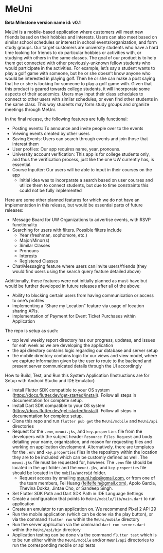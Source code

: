 # MeUni

**Beta Milestone version name id: v0.1**

MeUni is a mobile-based application where customers will meet new friends based on their hobbies and interests. Users can also meet based on similar school schedules or interest in school events/organization, and form study groups. Our target customers are university students who have a hard time looking for friends to do particular hobbies or activities with, or studying with others in the same classes. The goal of our product is to help them get connected with other previously-unknown fellow students who would participate in the activities. For example, let’s say a student wants to play a golf game with someone, but he or she doesn’t know anyone who would be interested in playing golf. Then he or she can make a post saying that he or she is looking for someone to play a golf game with. Given that this product is geared towards college students, it will incorporate some aspects of their academics. Users may input their class schedules to connect to other users with similar schedules, or even find other students in the same class. This way students may form study groups and organize meetings through MeUni.

In the final release, the following features are fully functional:
- Posting events: To announce and invite people over to the events
- Viewing events created by other users
- Saving Events: Users can search through events and join those that interest them
- User profiles: Our app requires name, year, pronouns. 
- University account verification: This app is for college students only, and thus the verification process, just like the one UW currently has, is essential.
- Course Inputter: Our users will be able to input in their courses on the app
  - Initial idea was to incorparate a search based on user courses and utilize them to connect students, but due to time constraints this could not be fully implemented

Here are some other planned features for which we do not have an implementation in this release, but would be essential parts of future releases:
- Message Board for UW Organizations to advertise events, with RSVP functionality
- Searching for users with filters. Possible filters include
  - Year (freshman, sophomore, etc.)
  - Major/Minor(s)
  - Similar Classes
  - Pronouns
  - Interests
  - Registered Classes 
- Chat/Messaging feature where users can invite users/friends (they would find users using the search query feature detailed above)

Additionally, these features were not initially planned as must-have but would be further developed in future releases after all of the above:
- Ability to blocking certain users from having communication or access to one’s profiles
- Implementing a “Share my Location” feature via usage of location sharing APIs.
- Implementation of Payment for Event Ticket Purchases within Application

The repo is setup as such:
- top level weekly report directory has our progress, updates, and issues for eah week as we are developing the application
- the api directory contains logic regarding our database and server setup
- the mobile directory contains logic for our views and view model, where we capture information given by the user to route to the backend and present server communicated details through the UI accordingly

How to Build, Test, and Run this System Application (Instructions are for Setup with Android Studio and IDE Emulator)
- Install Flutter SDK compatible to your OS system (https://docs.flutter.dev/get-started/install). Follow all steps in documentation for complete setup.
- Install Dart SDK compatible to your OS system (https://docs.flutter.dev/get-started/install). Follow all steps in documentation for complete setup.
- Clone this repo and run `flutter pub get` the `MeUni/mobile` and `MeUni/api` directories
- Request for the `.env`, `meuni.jks`, and `key.properties` file from the developers with the subject header `Resource Files Request` and body detailing your name, organization, and reason for requesting files and working on application development. Alternatively, there are templates for the `.env` and `key.properties` files in the repository within the location they are to be included which can be customly defined as well. The `meuni.jks` file must be requested for, however. The `.env` file should be located in the `api` folder and the `meuni.jks`, and `key.properties` file should be located in the `mobile/android` folder.
    - Request access by emailing meuni.help@gmail.com, or from one of the team members, Fei Huang (feifeifeih@gmail.com), Apolo Garcia, Thevina Dokka, Jintae Cho, or Sandeep Singh.
- Set Flutter SDK Path and Dart SDK Path in IDE Language Settings
- Create a configuration that points to `MeUni/mobile/lib/main.dart` to run application
- Create an emulator to run application on. We recommend Pixel 2 API 29
- Run the mobile application (which can be done via the play button), or via the command `flutter run` within the `MeUni/mobile` directory
- Run the server application via the command `dart run server.dart` within the `MeUni/api/bin` directory
- Application testing can be done via the command `flutter test` which is to be run either within the `MeUni/mobile` and/or `MeUni/api` directories to run the corresponding mobile or api tests
